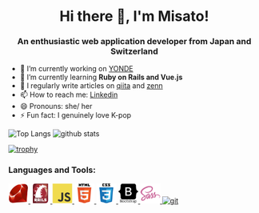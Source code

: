 <h1 align="center">Hi there 👋, I'm Misato!</h1>
<h3 align="center">An enthusiastic web application developer from Japan and Switzerland</h3>

- 🔭 I’m currently working on [YONDE](https://github.com/morihagi/yonde_develop)
- 🌱 I’m currently learning **Ruby on Rails and Vue.js**
- 📝 I regularly write articles on [qiita](https://qiita.com/morihagi) and [zenn](https://zenn.dev/morihagi)
- 📫 How to reach me: [Linkedin](https://www.linkedin.com/in/misato-hagihara/)
- 😄 Pronouns: she/ her
- ⚡ Fun fact: I genuinely love K-pop

<p align="left"> 
  <img alt="Top Langs" height="150px" src="https://github-readme-stats.vercel.app/api/top-langs/?username=morihagi&layout=compact&show_icons=true&column=3" />
  <img alt="github stats" height="150px" src="https://github-readme-stats.vercel.app/api?username=morihagi&show_icons=true&column=4" />
</p>

[![trophy](https://github-profile-trophy.vercel.app/?username=morihagi&column=7)](https://github.com/ryo-ma/github-profile-trophy)

<h3 align="left">Languages and Tools:</h3>
<p align="left">
  <a href="https://www.ruby-lang.org/en/" target="_blank" rel="noreferrer"> 
    <img src="https://raw.githubusercontent.com/devicons/devicon/master/icons/ruby/ruby-original.svg" alt="ruby" width="40" height="40"/>
  </a>
  <a href="https://rubyonrails.org" target="_blank" rel="noreferrer"> 
    <img src="https://raw.githubusercontent.com/devicons/devicon/master/icons/rails/rails-original-wordmark.svg" alt="rails" width="40" height="40"/> 
  </a>
  <a href="https://developer.mozilla.org/en-US/docs/Web/JavaScript" target="_blank" rel="noreferrer"> 
    <img src="https://raw.githubusercontent.com/devicons/devicon/master/icons/javascript/javascript-original.svg" alt="javascript" width="40" height="40"/> 
  <a href="https://www.w3.org/html/" target="_blank" rel="noreferrer"> 
    <img src="https://raw.githubusercontent.com/devicons/devicon/master/icons/html5/html5-original-wordmark.svg" alt="html5" width="40" height="40"/> 
  </a>
  <a href="https://www.w3schools.com/css/" target="_blank" rel="noreferrer"> 
    <img src="https://raw.githubusercontent.com/devicons/devicon/master/icons/css3/css3-original-wordmark.svg" alt="css3" width="40" height="40"/> 
  </a>
  <a href="https://getbootstrap.com" target="_blank" rel="noreferrer"> 
    <img src="https://raw.githubusercontent.com/devicons/devicon/master/icons/bootstrap/bootstrap-plain-wordmark.svg" alt="bootstrap" width="40" height="40"/> </a> <a href="https://sass-lang.com" target="_blank" rel="noreferrer"> 
    <img src="https://raw.githubusercontent.com/devicons/devicon/master/icons/sass/sass-original.svg" alt="sass" width="40" height="40"/> 
  </a>
  <a href="https://git-scm.com/" target="_blank" rel="noreferrer"> 
    <img src="https://www.vectorlogo.zone/logos/git-scm/git-scm-icon.svg" alt="git" width="40" height="40"/>
  </a> 
</p>
